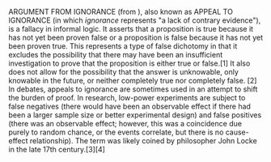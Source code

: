 ARGUMENT FROM IGNORANCE (from ), also known as APPEAL TO IGNORANCE (in which _ignorance_ represents "a lack of contrary evidence"), is a fallacy in informal logic. It asserts that a proposition is true because it has not yet been proven false or a proposition is false because it has not yet been proven true. This represents a type of false dichotomy in that it excludes the possibility that there may have been an insufficient investigation to prove that the proposition is either true or false.[1] It also does not allow for the possibility that the answer is unknowable, only knowable in the future, or neither completely true nor completely false. [2] In debates, appeals to ignorance are sometimes used in an attempt to shift the burden of proof. In research, low-power experiments are subject to false negatives (there would have been an observable effect if there had been a larger sample size or better experimental design) and false positives (there was an observable effect; however, this was a coincidence due purely to random chance, or the events correlate, but there is no cause-effect relationship). The term was likely coined by philosopher John Locke in the late 17th century.[3][4]
